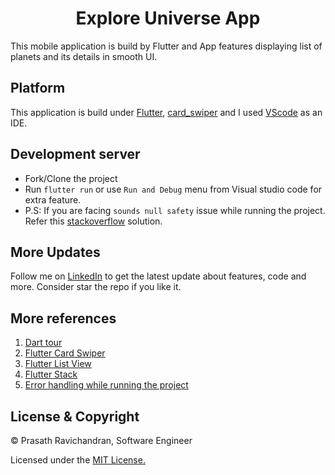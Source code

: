<p align="center">
    <h1 align="center">Explore Universe App</h1>
    <p>This mobile application is build by Flutter and App features displaying list of planets and its details in smooth UI.</p>
</p>

## Platform
This application is build under [Flutter](https://flutter.dev/), [card_swiper](https://pub.dev/packages/card_swiper) and I used [VScode](https://code.visualstudio.com/) as an IDE.

## Development server
- Fork/Clone the project
- Run `flutter run` or use `Run and Debug` menu from Visual studio code for extra feature.
- P.S: If you are facing `sounds null safety` issue while running the project. Refer this [stackoverflow](https://stackoverflow.com/questions/64917744/cannot-run-with-sound-null-safety-because-dependencies-dont-support-null-safety) solution.

## More Updates
Follow me on [LinkedIn](https://www.linkedin.com/in/prasathravi) to get the latest update about features, code and more. Consider star the repo if you like it.
## More references
1) [Dart tour](https://dart.dev/guides/language/language-tour)
2) [Flutter Card Swiper](https://pub.dev/packages/card_swiper)
3) [Flutter List View](https://api.flutter.dev/flutter/widgets/ListView-class.html)
4) [Flutter Stack](https://api.flutter.dev/flutter/widgets/Stack-class.html)
5) [Error handling while running the project](https://stackoverflow.com/questions/64917744/cannot-run-with-sound-null-safety-because-dependencies-dont-support-null-safety)

## License & Copyright
© Prasath Ravichandran, Software Engineer

Licensed under the [MIT License.](https://github.com/PrasathRavichandran/weather_report_angularjs/blob/master/LICENSE)